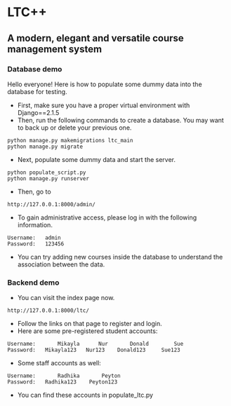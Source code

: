 # LTC++
## A modern, elegant and versatile course management system
### Database demo
Hello everyone! Here is how to populate some dummy data into the database for testing.

* First, make sure you have a proper virtual environment with Django==2.1.5
* Then, run the following commands to create a database.
  You may want to back up or delete your previous one.

```
python manage.py makemigrations ltc_main
python manage.py migrate
```

* Next, populate some dummy data and start the server.

```
python populate_script.py
python manage.py runserver
```

* Then, go to

```
http://127.0.0.1:8000/admin/
```

* To gain administrative access, please log in with the following information.

```
Username: 	admin
Password: 	123456
```
* You can try adding new courses inside the database to understand the 
  association between the data.
### Backend demo
* You can visit the index page now.
```
http://127.0.0.1:8000/ltc/
```
* Follow the links on that page to register and login.
* Here are some pre-registered student accounts:
```
Username:       Mikayla      Nur       Donald        Sue
Password: 	Mikayla123   Nur123    Donald123     Sue123
```
* Some staff accounts as well:
```
Username:       Radhika       Peyton
Password: 	Radhika123    Peyton123
```
* You can find these accounts in populate_ltc.py